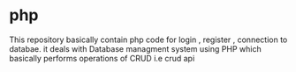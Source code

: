 # php
This repository basically contain php code for login , register , connection to databae. it deals with Database managment system using PHP which basically performs operations of CRUD i.e crud api
